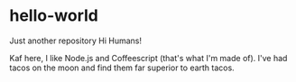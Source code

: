 # hello-world
Just another repository
Hi Humans!

Kaf here, I like Node.js and Coffeescript (that's what I'm made of).
I've had tacos on the moon and find them far superior to earth tacos.


